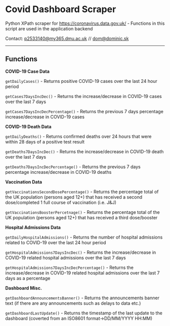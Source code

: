 # Covid Dashboard Scraper

Python XPath scraper for https://coronavirus.data.gov.uk/ - Functions in this script are used in the application backend

Contact: p2533140@my365.dmu.ac.uk // dom@dominic.sk

***

## Functions

**COVID-19 Case Data**

`getDailyCases()` - Returns positive COVID-19 cases over the last 24 hour period

`getCases7DaysIncDec()` - Returns the increase/decrease in COVID-19 cases over the last 7 days

`getCases7DaysIncDecPercentage()` - Returns the previous 7 days percentage increase/decrease in COVID-19 cases

**COVID-19 Death Data**

`getDailyDeaths()` - Returns confirmed deaths over 24 hours that were within 28 days of a positive test result

`getDeaths7DaysIncDec()` - Returns the increase/decrease in COVID-19 death over the last 7 days

`getDeaths7DaysIncDecPercentage()` - Returns the previous 7 days percentage increase/decrease in COVID-19 deaths

**Vaccination Data**

`getVaccinationsSecondDosePercentage()` - Returns the percentage total of the UK population (persons aged 12+) that has received a second dose/completed 1 full course of vaccination (i.e. J&J)

`getVaccinationsBoosterPercetnage()` - Returns the percentage total of the UK population (persons aged 12+) that has received a third dose/booster

**Hospital Admissions Data**

`getDailyHospitalAdmissions()` - Returns the number of hospital admissions related to COVID-19 over the last 24 hour period

`getHospitalAdmissions7DaysIncDec()` - Returns the increase/decrease in COVID-19 related hospital admissions over the last 7 days

`getHospitalAdmissions7DaysIncDecPercentage()` - Returns the increase/decrease in COVID-19 related hospital admissions over the last 7 days as a percentage

**Dashboard Misc.**

`getDashboardAnnouncementsBanner()` - Returns the announcements banner text (if there are any announcements such as delays to data etc.)

`getDashboardLastUpdate()` - Returns the timestamp of the last update to the dashboard (coverted from an ISO8601 format->DD/MM/YYYY HH:MM)